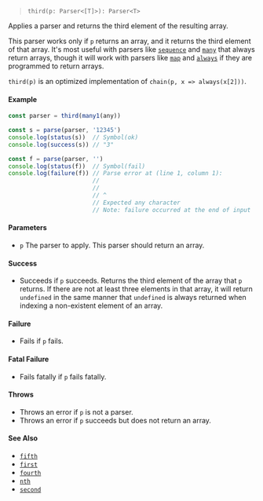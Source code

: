 <!--
 Copyright (c) 2020 Thomas J. Otterson
 
 This software is released under the MIT License.
 https://opensource.org/licenses/MIT
-->

> `third(p: Parser<[T]>): Parser<T>`

Applies a parser and returns the third element of the resulting array.

This parser works only if `p` returns an array, and it returns the third element of that array. It's most useful with parsers like [`sequence`](sequence.md) and [`many`](many.md) that always return arrays, though it will work with parsers like [`map`](map.md) and [`always`](always.md) if they are programmed to return arrays.

`third(p)` is an optimized implementation of `chain(p, x => always(x[2]))`.

#### Example

```javascript
const parser = third(many1(any))

const s = parse(parser, '12345')
console.log(status(s))  // Symbol(ok)
console.log(success(s)) // "3"

const f = parse(parser, '')
console.log(status(f))  // Symbol(fail)
console.log(failure(f)) // Parse error at (line 1, column 1):
                        //
                        // 
                        // ^
                        // Expected any character
                        // Note: failure occurred at the end of input
```

#### Parameters

* `p` The parser to apply. This parser should return an array.

#### Success

* Succeeds if `p` succeeds. Returns the third element of the array that `p` returns. If there are not at least three elements in that array, it will return `undefined` in the same manner that `undefined` is always returned when indexing a non-existent element of an array.

#### Failure

* Fails if `p` fails.

#### Fatal Failure

* Fails fatally if `p` fails fatally.

#### Throws

* Throws an error if `p` is not a parser.
* Throws an error if `p` succeeds but does not return an array.

#### See Also

* [`fifth`](fifth.md)
* [`first`](first.md)
* [`fourth`](fourth.md)
* [`nth`](nth.md)
* [`second`](second.md)